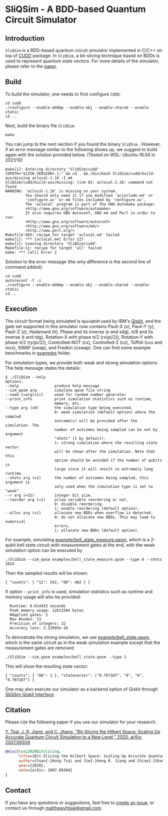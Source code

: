 # SliQSim - A BDD-based Quantum Circuit Simulator

## Introduction
`SliQSim` is a BDD-based quantum circuit simulator implemented in C/C++ on top of [CUDD](http://web.mit.edu/sage/export/tmp/y/usr/share/doc/polybori/cudd/cuddIntro.html) package. In `SliQSim`, a bit-slicing technique based on BDDs is used to represent quantum state vectors. For more details of the simulator, please refer to the [paper](https://arxiv.org/abs/2007.09304).

## Build
To build the simulator, one needs to first configure `CUDD`:
```commandline
cd cudd
./configure --enable-dddmp --enable-obj --enable-shared --enable-static 
cd ..
```
Next, build the binary file `SliQSim`:
```commandline
make
```
You can jump to the next section if you found the binary `SliQSim` . However, if an error message similar to the following shows up, we suggest to build again with the solution provided below. (Tested on WSL: Ubuntu-18.04 in 2021/10)
```
make[1]: Entering directory 'SliQSim/cudd'
CDPATH="${ZSH_VERSION+.}:" && cd . && /bin/bash SliQSim/cudd/build-aux/missing aclocal-1.16 -I m4
SliQSim/cudd/build-aux/missing: line 81: aclocal-1.16: command not found
WARNING: 'aclocal-1.16' is missing on your system.
         You should only need it if you modified 'acinclude.m4' or
         'configure.ac' or m4 files included by 'configure.ac'.
         The 'aclocal' program is part of the GNU Automake package:
         <http://www.gnu.org/software/automake>
         It also requires GNU Autoconf, GNU m4 and Perl in order to run:
         <http://www.gnu.org/software/autoconf>
         <http://www.gnu.org/software/m4/>
         <http://www.perl.org/>
Makefile:983: recipe for target 'aclocal.m4' failed
make[1]: *** [aclocal.m4] Error 127
make[1]: Leaving directory 'SliQSim/cudd'
Makefile:11: recipe for target 'all' failed
make: *** [all] Error 2
```
Solution to the error message (the only difference is the second line of command added):
```commandline
cd cudd
autoreconf -f -i
./configure --enable-dddmp --enable-obj --enable-shared --enable-static 
cd ..
```

## Execution
The circuit format being simulated is `OpenQASM` used by IBM's [Qiskit](https://github.com/Qiskit/qiskit), and the gate set supported in this simulator now contains Pauli-X (x), Pauli-Y (y), Pauli-Z (z), Hadamard (h), Phase and its inverse (s and sdg), π/8 and its inverse (t and tdg), Rotation-X with phase π/2 (rx(pi/2)), Rotation-Y with phase π/2 (ry(pi/2)), Controlled-NOT (cx), Controlled-Z (cz), Toffoli (ccx and mcx), SWAP (swap), and Fredkin (cswap). One can find some example benchmarks in [examples](https://github.com/NTU-ALComLab/SliQSim/tree/master/examples) folder. 

For simulation types, we provide both weak and strong simulation options. The help message states the details:

```commandline
$ ./SliQSim --help
Options:
--help                produce help message
--sim_qasm arg        simulate qasm file string
--seed [=arg(=1)]     seed for random number generator
--print_info          print simulation statistics such as runtime,
                      memory, etc.
--type arg (=0)       the simulation type being executed.
                      0: weak simulation (default option) where the sampled 
                      outcome(s) will be provided after the simulation. The
                      number of outcomes being sampled can be set by argument
                      "shots" (1 by default).
                      1: strong simulation where the resulting state vector
                      will be shown after the simulation. Note that this
                      option should be avoided if the number of qubits is
                      large since it will result in extremely long runtime.
--shots arg (=1)      the number of outcomes being sampled, this argument is
                      only used when the simulation type is set to "weak".
--r arg (=32)         integer bit size.
--reorder arg (=1)    allow variable reordering or not.
                      0: disable reordering.
                      1: enable reordering (default option).
--alloc arg (=1)      allocate new BDDs when overflow is detected.
                      0: do not allocate new BDDs. This may lead to numerical
                      errors.
                      1: allocate new BDDs (default option).
```
For example, simulating [example/bell_state_measure.qasm](https://github.com/NTU-ALComLab/SliQSim/blob/master/examples/bell_state_measure.qasm), which is a 2-qubit bell state circuit with measurement gates at the end, with the weak simulation option can be executed by
```commandline
./SliQSim --sim_qasm examples/bell_state_measure.qasm --type 0 --shots 1024
```

Then the sampled results will be shown:
```commandline
{ "counts": { "11": 542, "00": 482 } }
```

If option `--print_info` is used, simulation statistics such as runtime and memory usage will also be provided: 
```commandline
  Runtime: 0.014433 seconds
  Peak memory usage: 12611584 bytes
  #Applied gates: 2
  Max #nodes: 13
  Precision of integers: 32
  Accuracy loss: 2.22045e-16
```

To demostrate the strong simulation, we use [example/bell_state.qasm](https://github.com/NTU-ALComLab/SliQSim/blob/master/examples/bell_state.qasm), which is the same circuit as in the weak simulation example except that the measurement gates are removed:
```commandline
./SliQSim --sim_qasm examples/bell_state.qasm --type 1
```

This will show the resulting state vector:
```commandline
{ "counts": { "00": 1 }, "statevector": ["0.707107", "0", "0", "0.707107"] }
```

One may also execute our simulator as a backend option of Qiskit through [SliQSim Qiskit Interface](https://github.com/NTU-ALComLab/SliQSim-Qiskit-Interface).


## Citation
Please cite the following paper if you use our simulator for your research:

<summary>
  <a href="https://arxiv.org/abs/2007.09304">Y. Tsai, J. R. Jiang, and C. Jhang, "Bit-Slicing the Hilbert Space: Scaling Up Accurate Quantum Circuit Simulation to a New Level," 2020, arXiv: 2007.09304</a>
</summary>

```bibtex
@misc{tsai2020bitslicing,
      title={Bit-Slicing the Hilbert Space: Scaling Up Accurate Quantum Circuit Simulation to a New Level}, 
      author={Yuan{-}Hung Tsai and Jie{-}Hong R. Jiang and Chiao{-}Shan Jhang},
      year={2020},
      note={arXiv: 2007.09304}
}
```

## Contact
If you have any questions or suggestions, feel free to [create an issue](https://github.com/NTU-ALComLab/SliQSim/issues), or contact us through matthewyhtsai@gmail.com.